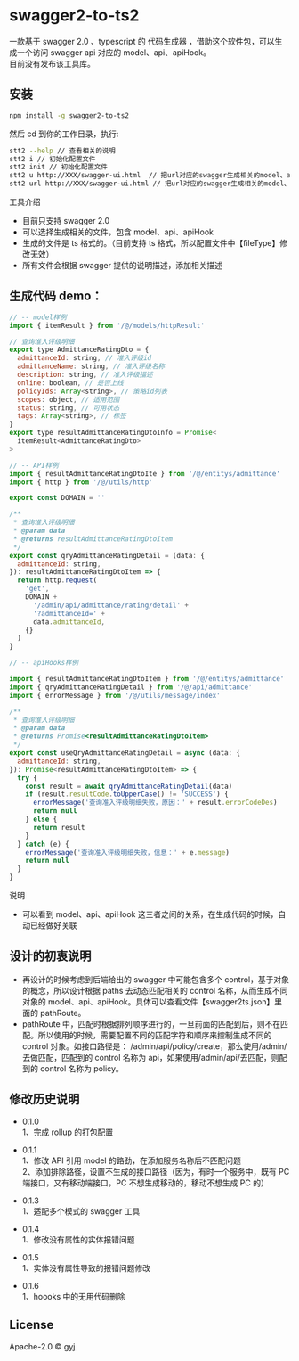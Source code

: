 # swagger2-to-ts2

>

一款基于 swagger 2.0 、typescript 的 代码生成器 ，借助这个软件包，可以生成一个访问 swagger api 对应的 model、api、apiHook。<br/>
目前没有发布该工具库。

## 安装

```bash
npm install -g swagger2-to-ts2
```

然后 cd 到你的工作目录，执行:

```bash
stt2 --help // 查看相关的说明
stt2 i // 初始化配置文件
stt2 init // 初始化配置文件
stt2 u http://XXX/swagger-ui.html  // 把url对应的swagger生成相关的model、api、apiHook。
stt2 url http://XXX/swagger-ui.html // 把url对应的swagger生成相关的model、api、apiHook。
```

工具介绍

- 目前只支持 swagger 2.0
- 可以选择生成相关的文件，包含 model、api、apiHook
- 生成的文件是 ts 格式的。（目前支持 ts 格式，所以配置文件中【fileType】修改无效）
- 所有文件会根据 swagger 提供的说明描述，添加相关描述

## 生成代码 demo：

```javascript
// -- model样例
import { itemResult } from '/@/models/httpResult'

// 查询准入评级明细
export type AdmittanceRatingDto = {
  admittanceId: string, // 准入评级id
  admittanceName: string, // 准入评级名称
  description: string, // 准入评级描述
  online: boolean, // 是否上线
  policyIds: Array<string>, // 策略id列表
  scopes: object, // 适用范围
  status: string, // 可用状态
  tags: Array<string>, // 标签
}
export type resultAdmittanceRatingDtoInfo = Promise<
  itemResult<AdmittanceRatingDto>
>

// -- API样例
import { resultAdmittanceRatingDtoIte } from '/@/entitys/admittance'
import { http } from '/@/utils/http'

export const DOMAIN = ''

/**
 * 查询准入评级明细
 * @param data
 * @returns resultAdmittanceRatingDtoItem
 */
export const qryAdmittanceRatingDetail = (data: {
  admittanceId: string,
}): resultAdmittanceRatingDtoItem => {
  return http.request(
    'get',
    DOMAIN +
      '/admin/api/admittance/rating/detail' +
      '?admittanceId=' +
      data.admittanceId,
    {}
  )
}

// -- apiHooks样例

import { resultAdmittanceRatingDtoItem } from '/@/entitys/admittance'
import { qryAdmittanceRatingDetail } from '/@/api/admittance'
import { errorMessage } from '/@/utils/message/index'

/**
 * 查询准入评级明细
 * @param data
 * @returns Promise<resultAdmittanceRatingDtoItem>
 */
export const useQryAdmittanceRatingDetail = async (data: {
  admittanceId: string,
}): Promise<resultAdmittanceRatingDtoItem> => {
  try {
    const result = await qryAdmittanceRatingDetail(data)
    if (result.resultCode.toUpperCase() != 'SUCCESS') {
      errorMessage('查询准入评级明细失败，原因：' + result.errorCodeDes)
      return null
    } else {
      return result
    }
  } catch (e) {
    errorMessage('查询准入评级明细失败，信息：' + e.message)
    return null
  }
}
```

说明

- 可以看到 model、api、apiHook 这三者之间的关系，在生成代码的时候，自动已经做好关联

## 设计的初衷说明

- 再设计的时候考虑到后端给出的 swagger 中可能包含多个 control，基于对象的概念，所以设计根据 paths 去动态匹配相关的 control 名称，从而生成不同对象的 model、api、apiHook。具体可以查看文件【swagger2ts.json】里面的 pathRoute。
- pathRoute 中，匹配时根据排列顺序进行的，一旦前面的匹配到后，则不在匹配。所以使用的时候，需要配置不同的匹配字符和顺序来控制生成不同的 control 对象。如接口路径是： /admin/api/policy/create，那么使用/admin/去做匹配，匹配到的 control 名称为 api，如果使用/admin/api/去匹配，则配到的 control 名称为 policy。

## 修改历史说明

- 0.1.0 <br/>
  1、完成 rollup 的打包配置<br/>

- 0.1.1 <br/>
  1、修改 API 引用 model 的路劲，在添加服务名称后不匹配问题<br/>
  2、添加排除路径，设置不生成的接口路径（因为，有时一个服务中，既有 PC 端接口，又有移动端接口，PC 不想生成移动的，移动不想生成 PC 的）<br/>

- 0.1.3 <br/>
  1、适配多个模式的 swagger 工具<br/>

- 0.1.4 <br/>
  1、修改没有属性的实体报错问题<br/>

- 0.1.5 <br/>
  1、实体没有属性导致的报错问题修改<br/>

- 0.1.6 <br/>
  1、hoooks 中的无用代码删除<br/>

## License

Apache-2.0 © [gyj]()
